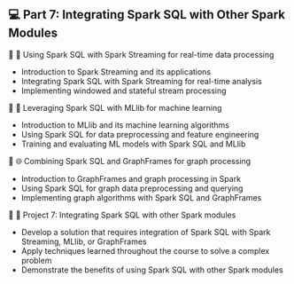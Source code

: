 ## 💻 Part 7: Integrating Spark SQL with Other Spark Modules

🔹 🌊 Using Spark SQL with Spark Streaming for real-time data processing
  - Introduction to Spark Streaming and its applications
  - Integrating Spark SQL with Spark Streaming for real-time analysis
  - Implementing windowed and stateful stream processing

🔹 🤖 Leveraging Spark SQL with MLlib for machine learning
  - Introduction to MLlib and its machine learning algorithms
  - Using Spark SQL for data preprocessing and feature engineering
  - Training and evaluating ML models with Spark SQL and MLlib

🔹 🌐 Combining Spark SQL and GraphFrames for graph processing
  - Introduction to GraphFrames and graph processing in Spark
  - Using Spark SQL for graph data preprocessing and querying
  - Implementing graph algorithms with Spark SQL and GraphFrames

🔹 🎯 Project 7: Integrating Spark SQL with other Spark modules
  - Develop a solution that requires integration of Spark SQL with Spark Streaming, MLlib, or GraphFrames
  - Apply techniques learned throughout the course to solve a complex problem
  - Demonstrate the benefits of using Spark SQL with other Spark modules
